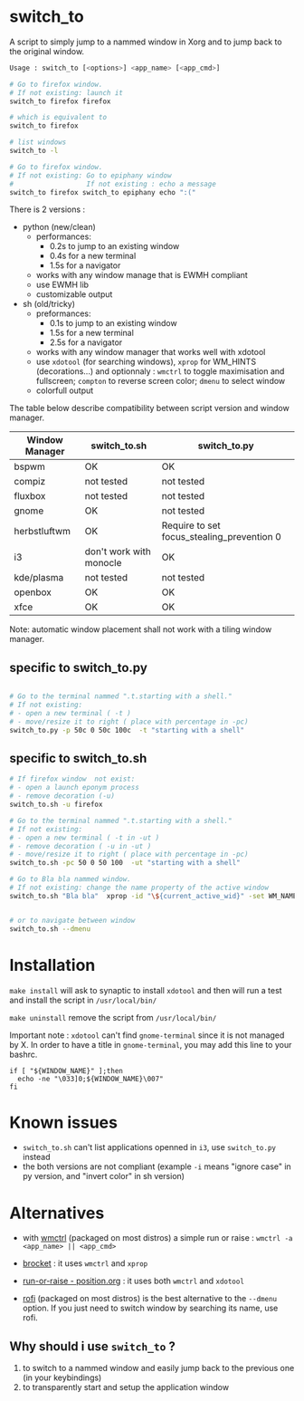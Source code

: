 # switch_to
A script to simply jump to a nammed window in Xorg and to jump back to the original window.

```sh
Usage : switch_to [<options>] <app_name> [<app_cmd>]

# Go to firefox window.
# If not existing: launch it
switch_to firefox firefox

# which is equivalent to
switch_to firefox

# list windows
switch_to -l

# Go to firefox window.
# If not existing: Go to epiphany window
#                  If not existing : echo a message
switch_to firefox switch_to epiphany echo ":("
```

There is 2 versions :
- python (new/clean)
  - performances:
    - 0.2s to jump to an existing window
    - 0.4s for a new terminal
    - 1.5s for a navigator
  - works with any window manage that is EWMH compliant
  - use EWMH lib
  - customizable output
- sh (old/tricky)
  - preformances:
    - 0.1s to jump to an existing window
    - 1.5s for a new terminal
    - 2.5s for a navigator
  - works with any window manager that works well with xdotool
  - use `xdotool` (for searching windows), `xprop` for WM_HINTS (decorations...) and optionnaly : `wmctrl` to toggle maximisation and fullscreen; `compton` to reverse screen color; `dmenu` to select window
  - colorfull output

The table below describe compatibility between script version and window manager.

| Window Manager | switch_to.sh            | switch_to.py                               |
|----------------|-------------------------|--------------------------------------------|
|  bspwm         | OK                      | OK                                         |
| compiz         | not tested              | not tested                                 |
| fluxbox        | not tested              | not tested                                 |
| gnome          | OK                      | not tested                                 |
| herbstluftwm   | OK                      | Require to set focus_stealing_prevention 0 |
| i3             | don't work with monocle | OK                                         |
| kde/plasma     | not tested              | not tested                                 |
| openbox        | OK                      | OK                                         |
| xfce           | OK                      | OK                                         |

Note: automatic window placement shall not work with a tiling window manager.

## specific to switch_to.py
```sh

# Go to the terminal nammed ".t.starting with a shell."
# If not existing:
# - open a new terminal ( -t )
# - move/resize it to right ( place with percentage in -pc)
switch_to.py -p 50c 0 50c 100c  -t "starting with a shell"
```
## specific to switch_to.sh
```sh
# If firefox window  not exist:
# - open a launch eponym process
# - remove decoration (-u)
switch_to.sh -u firefox

# Go to the terminal nammed ".t.starting with a shell."
# If not existing:
# - open a new terminal ( -t in -ut )
# - remove decoration ( -u in -ut ) 
# - move/resize it to right ( place with percentage in -pc)
switch_to.sh -pc 50 0 50 100  -ut "starting with a shell"

# Go to Bla bla nammed window.
# If not existing: change the name property of the active window
switch_to.sh "Bla bla"  xprop -id "\${current_active_wid}" -set WM_NAME  "Bla bla"


# or to navigate between window
switch_to.sh --dmenu
```

# Installation
`make install`
will ask to synaptic to install `xdotool`
and then will run a test and install the script in `/usr/local/bin/`


`make uninstall` remove the script from `/usr/local/bin/`


Important note : `xdotool` can't find `gnome-terminal` since it is not managed by X.
In order to have a title in `gnome-terminal`, you may add this line to your bashrc.
```
if [ "${WINDOW_NAME}" ];then
  echo -ne "\033]0;${WINDOW_NAME}\007"
fi
```

# Known issues
- `switch_to.sh` can't list applications openned in `i3`, use `switch_to.py` instead
- the both versions are not compliant (example `-i` means "ignore case" in py version, and "invert color" in sh version)

# Alternatives
* with [wmctrl](http://tripie.sweb.cz/utils/wmctrl/) (packaged on most distros) a simple run or raise : `wmctrl -a <app_name> || <app_cmd>`

* [brocket](https://github.com/dmikalova/brocket) : it uses `wmctrl` and `xprop`

* [run-or-raise - position.org](http://fr.positon.org/tag/wmctrl) : it uses both `wmctrl` and `xdotool`

* [rofi](https://github.com/davatorium/rofi) (packaged on most distros) is the best alternative to the `--dmenu` option. If you just need to switch window by searching its name, use rofi.

## Why should i use `switch_to` ?
  1. to switch to a nammed window and easily jump back to the previous one (in your keybindings)
  2. to transparently start and setup the application window
